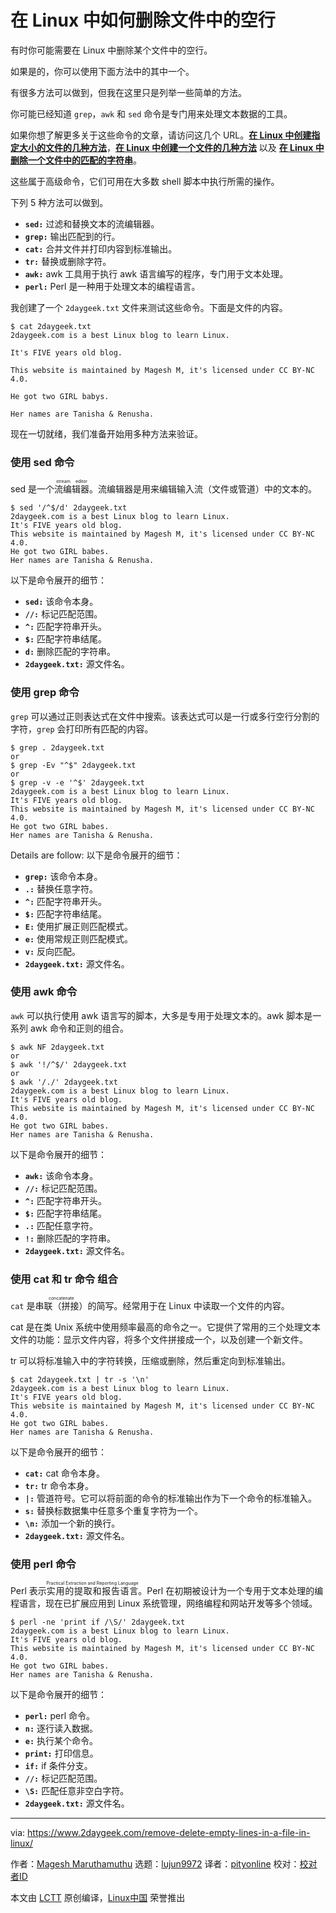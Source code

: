 [#]: collector: (lujun9972)
[#]: translator: ( pityonline )
[#]: reviewer: ( )
[#]: publisher: ( )
[#]: url: ( )
[#]: subject: (How To Remove/Delete The Empty Lines In A File In Linux)
[#]: via: (https://www.2daygeek.com/remove-delete-empty-lines-in-a-file-in-linux/)
[#]: author: (Magesh Maruthamuthu https://www.2daygeek.com/author/magesh/)

在 Linux 中如何删除文件中的空行
======

有时你可能需要在 Linux 中删除某个文件中的空行。

如果是的，你可以使用下面方法中的其中一个。

有很多方法可以做到，但我在这里只是列举一些简单的方法。

你可能已经知道 `grep`，`awk` 和 `sed` 命令是专门用来处理文本数据的工具。

如果你想了解更多关于这些命令的文章，请访问这几个 URL。**[在 Linux 中创建指定大小的文件的几种方法][1]**，**[在 Linux 中创建一个文件的几种方法][2]** 以及 **[在 Linux 中删除一个文件中的匹配的字符串][3]**。

这些属于高级命令，它们可用在大多数 shell 脚本中执行所需的操作。

下列 5 种方法可以做到。

* **`sed:`** 过滤和替换文本的流编辑器。
* **`grep:`** 输出匹配到的行。
* **`cat:`** 合并文件并打印内容到标准输出。
* **`tr:`** 替换或删除字符。
* **`awk:`** awk 工具用于执行 awk 语言编写的程序，专门用于文本处理。
* **`perl:`** Perl 是一种用于处理文本的编程语言。

我创建了一个 `2daygeek.txt` 文件来测试这些命令。下面是文件的内容。

```
$ cat 2daygeek.txt
2daygeek.com is a best Linux blog to learn Linux.

It's FIVE years old blog.

This website is maintained by Magesh M, it's licensed under CC BY-NC 4.0.

He got two GIRL babys.

Her names are Tanisha & Renusha.
```

现在一切就绪，我们准备开始用多种方法来验证。

### 使用 sed 命令

sed 是一个<ruby>流编辑器<rt>stream editor</rt></ruby>。流编辑器是用来编辑输入流（文件或管道）中的文本的。

```
$ sed '/^$/d' 2daygeek.txt
2daygeek.com is a best Linux blog to learn Linux.
It's FIVE years old blog.
This website is maintained by Magesh M, it's licensed under CC BY-NC 4.0.
He got two GIRL babes.
Her names are Tanisha & Renusha.
```

以下是命令展开的细节：

* **`sed:`** 该命令本身。
* **`//:`** 标记匹配范围。
* **`^:`** 匹配字符串开头。
* **`$:`** 匹配字符串结尾。
* **`d:`** 删除匹配的字符串。
* **`2daygeek.txt:`** 源文件名。

### 使用 grep 命令

`grep` 可以通过正则表达式在文件中搜索。该表达式可以是一行或多行空行分割的字符，`grep` 会打印所有匹配的内容。

```
$ grep . 2daygeek.txt
or
$ grep -Ev "^$" 2daygeek.txt
or
$ grep -v -e '^$' 2daygeek.txt
2daygeek.com is a best Linux blog to learn Linux.
It's FIVE years old blog.
This website is maintained by Magesh M, it's licensed under CC BY-NC 4.0.
He got two GIRL babes.
Her names are Tanisha & Renusha.
```

Details are follow:
以下是命令展开的细节：

* **`grep:`** 该命令本身。
* **`.:`** 替换任意字符。
* **`^:`** 匹配字符串开头。
* **`$:`** 匹配字符串结尾。
* **`E:`** 使用扩展正则匹配模式。
* **`e:`** 使用常规正则匹配模式。
* **`v:`** 反向匹配。
* **`2daygeek.txt:`** 源文件名。

### 使用 awk 命令

`awk` 可以执行使用 awk 语言写的脚本，大多是专用于处理文本的。awk 脚本是一系列 awk 命令和正则的组合。

```
$ awk NF 2daygeek.txt
or
$ awk '!/^$/' 2daygeek.txt
or
$ awk '/./' 2daygeek.txt
2daygeek.com is a best Linux blog to learn Linux.
It's FIVE years old blog.
This website is maintained by Magesh M, it's licensed under CC BY-NC 4.0.
He got two GIRL babes.
Her names are Tanisha & Renusha.
```

以下是命令展开的细节：

* **`awk:`** 该命令本身。
* **`//:`** 标记匹配范围。
* **`^:`** 匹配字符串开头。
* **`$:`** 匹配字符串结尾。
* **`.:`** 匹配任意字符。
* **`!:`** 删除匹配的字符串。
* **`2daygeek.txt:`** 源文件名。

### 使用 cat 和 tr 命令 组合

`cat` 是<ruby>串联（拼接）<rt>concatenate</rt></ruby>的简写。经常用于在 Linux 中读取一个文件的内容。

cat 是在类 Unix 系统中使用频率最高的命令之一。它提供了常用的三个处理文本文件的功能：显示文件内容，将多个文件拼接成一个，以及创建一个新文件。

tr 可以将标准输入中的字符转换，压缩或删除，然后重定向到标准输出。

```
$ cat 2daygeek.txt | tr -s '\n'
2daygeek.com is a best Linux blog to learn Linux.
It's FIVE years old blog.
This website is maintained by Magesh M, it's licensed under CC BY-NC 4.0.
He got two GIRL babes.
Her names are Tanisha & Renusha.
```

以下是命令展开的细节：

* **`cat:`** cat 命令本身。
* **`tr:`** tr 命令本身。
* **`|:`** 管道符号。它可以将前面的命令的标准输出作为下一个命令的标准输入。
* **`s:`** 替换标数据集中任意多个重复字符为一个。
* **`\n:`** 添加一个新的换行。
* **`2daygeek.txt:`** 源文件名。

### 使用 perl 命令

Perl 表示<ruby>实用的提取和报告语言<rt>Practical Extraction and Reporting Language</rt></ruby>。Perl 在初期被设计为一个专用于文本处理的编程语言，现在已扩展应用到 Linux 系统管理，网络编程和网站开发等多个领域。

```
$ perl -ne 'print if /\S/' 2daygeek.txt
2daygeek.com is a best Linux blog to learn Linux.
It's FIVE years old blog.
This website is maintained by Magesh M, it's licensed under CC BY-NC 4.0.
He got two GIRL babes.
Her names are Tanisha & Renusha.
```

以下是命令展开的细节：

* **`perl:`** perl 命令。
* **`n:`** 逐行读入数据。
* **`e:`** 执行某个命令。
* **`print:`** 打印信息。
* **`if:`** if 条件分支。
* **`//:`** 标记匹配范围。
* **`\S:`** 匹配任意非空白字符。
* **`2daygeek.txt:`** 源文件名。

--------------------------------------------------------------------------------

via: https://www.2daygeek.com/remove-delete-empty-lines-in-a-file-in-linux/

作者：[Magesh Maruthamuthu][a]
选题：[lujun9972][b]
译者：[pityonline](https://github.com/pityonline)
校对：[校对者ID](https://github.com/校对者ID)

本文由 [LCTT](https://github.com/LCTT/TranslateProject) 原创编译，[Linux中国](https://linux.cn/) 荣誉推出

[a]: https://www.2daygeek.com/author/magesh/
[b]: https://github.com/lujun9972
[1]: https://www.2daygeek.com/create-a-file-in-specific-certain-size-linux/
[2]: https://www.2daygeek.com/linux-command-to-create-a-file/
[3]: https://www.2daygeek.com/empty-a-file-delete-contents-lines-from-a-file-remove-matching-string-from-a-file-remove-empty-blank-lines-from-a-file/
